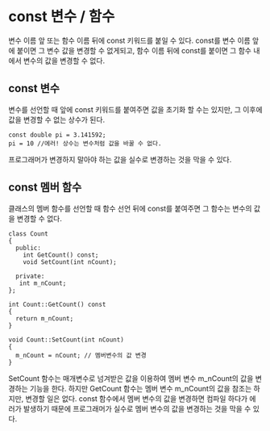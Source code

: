 const 변수 / 함수
=================
변수 이름 앞 또는 함수 이름 뒤에 const 키워드를 붙일 수 있다. const를 변수 이름 앞에 붙이면 그 변수 값을 변경할 수 없게되고, 함수 이름 뒤에 const를 붙이면 그 함수 내에서 변수의 값을 변경할 수 없다.

## const 변수
변수를 선언할 때 앞에 const 키워드를 붙여주면 값을 초기화 할 수는 있지만, 그 이후에 값을 변경할 수 없는 상수가 된다.

```
const double pi = 3.141592;
pi = 10 //에러! 상수는 변수처럼 값을 바꿀 수 없다.
```
프로그래머가 변경하지 말아야 하는 값을 실수로 변경하는 것을 막을 수 있다.

## const 멤버 함수
클래스의 멤버 함수를 선언할 때 함수 선언 뒤에 const를 붙여주면 그 함수는 변수의 값을 변경할 수 없다.

```
class Count
{
  public:
    int GetCount() const;
    void SetCount(int nCount);

  private:
   int m_nCount;
};

int Count::GetCount() const
{
  return m_nCount;
}

void Count::SetCount(int nCount)
{
  m_nCount = nCount; // 멤버변수의 값 변경
}
```
SetCount 함수는 매개변수로 넘겨받은 값을 이용하여 멤버 변수 m_nCount의 값을 변경하는 기능을 한다. 하지만 GetCount 함수는 멤버 변수 m_nCount의 값을 참조는 하지만, 변경할 일은 없다. const 함수에서 멤버 변수의 값을 변경하면 컴파일 하다가 에러가 발생하기 때문에 프로그래머가 실수로 멤버 변수의 값을 변경하는 것을 막을 수 있다.
